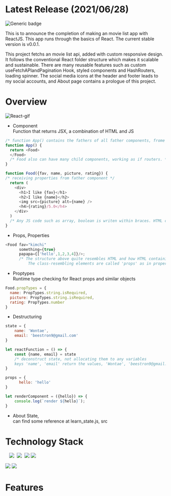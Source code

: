 # Latest Release (2021/06/28)

![Generic badge](https://img.shields.io/badge/build-passing-green.svg)

This is to announce the completion of making an movie list app with ReactJS. This app runs through the basics of React.
The current stable version is v0.0.1.

This project fetchs an movie list api, added with custom responsive design. It follows the conventional React folder structure which makes it scalable and sustainable. There are many reusable features such as custom useFetchAPIandPagination Hook, styled components and HashRouters, loading spinner. The social media icons at the header and footer leads to my social accounts, and About page contains a prologue of this project.



# Overview
![React-gif](https://user-images.githubusercontent.com/58083434/126056798-e5040fef-fc25-4235-a3ea-42ee52e04775.gif)

- Component<br>
Function that returns JSX, a combination of HTML and JS
``` js
/* function App() contains the fathers of all father components, frome which branches the whole application upwards */
function App() { 
  return <Food>
  </Food>
  /* Food also can have many child components, working as if routers. */
}

```

```js
function Food({fav, name, picture, rating}) {
/* receiving properties from father component */
  return (
    <div>
      <h1>I like {fav}</h1>
      <h2>I like {name}</h2>
      <img src={picture} alt={name} />
      <h4>{rating}/5.0</h4>
    </div>
  )
  /* Any JS code such as array, boolean is writen within braces. HTML code is writen without braces.*/
}
```

- Props, Properties
```js
<Food fav="kimchi" 
      something={true}
      papapa={['hello',1,2,3,4]}/>;
      /* The structure above quite resembles HTML and how HTML containing class is constructed. 
          The class-resembling elements are called 'props' as in properties. */
```
- Proptypes<br>
Runtime type checking for React props and similar objects<br>
```js
Food.propTypes = {
  name: PropTypes.string.isRequired,
  picture: PropTypes.string.isRequired,
  rating: PropTypes.number
} 
```

- Destructuring <br>
```js
state = {
    name: 'Wontae',
    email: 'beestron9@gmail.com'
}

let reactFunction = () => {
    const {name, email} = state
    /* deconstruct state, not allocating them to any variables 
    keys 'name', 'email' return the values, 'Wontae', 'beestron9@gmail.com'*/
}

props = {
      hello: 'hello'
}

let renderComponent = ({hello}) => {
    console.log(`render ${hello}`);
}

```
- About State, <br>
can find some reference at learn_state.js, src

# Technology Stack

&nbsp;&nbsp;
<img src="https://img.shields.io/badge/HTML5-E34F26?style=flat-square&logo=HTML5&logoColor=white"/></a>&nbsp;
<img src="https://img.shields.io/badge/CSS3-1572B6?style=flat-square&logo=CSS3&logoColor=white"/></a>&nbsp;
<img src="https://img.shields.io/badge/Javascript-F7DF1E?style=flat-square&logo=JavaScript&logoColor=white"/></a>
<img src="https://img.shields.io/badge/React-61DAFB?style=flat-square&logo=React&logoColor=white"/></a>

<img src="https://img.shields.io/badge/Framer-0055FF?style=flat-square&logo=Framer&logoColor=white"/></a>
<img src="https://img.shields.io/badge/Gatsby-663399?style=flat-square&logo=Gatsby&logoColor=white"/></a>
# Features
